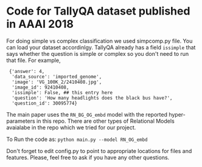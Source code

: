 
# Code for TallyQA  dataset published in AAAI 2018

For doing simple vs complex classification we used simpcomp.py file. You can load your dataset accordinlgy. TallyQA already
has a field  ```issimple``` that says whether the question is simple or complex so you don't need to run that file. For example, 
```
 {'answer': 4,
  'data_source': 'imported_genome',
  'image': 'VG_100K_2/2410408.jpg',
  'image_id': 92410408,
  'issimple': False, ## this entry here
  'question': 'How many headlights does the black bus have?',
  'question_id': 30095774}
```
The main paper uses the `RN_BG_OG_embd` model with the reported hyper-parameters in this repo.
There are other types of Relational Models avaialabe in the repo which we tried for our project.

To Run the code as:
```python main.py --model RN_OG_embd ```

Don't forget to edit config.py to point to appropriate  locations for files and features.
Please, feel free to ask if you have any other questions.
